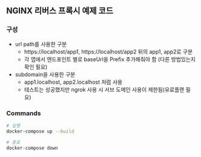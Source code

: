 ## NGINX 리버스 프록시 예제 코드

### 구성
- url path를 사용한 구분
    - https://localhost/app1, https://localhost/app2 뒤의 app1, app2로 구분
    - 각 앱에서 엔드포인트 별로 baseUrl을 Prefix 추가해줘야 함 (다른 방법있는지 확인 필요)
- subdomain을 사용한 구분
    - app1.localhost, app2.localhost 처럼 사용
    - 테스트는 성공했지만 ngrok 사용 시 서브 도메인 사용이 제한됨(유료플랜 필요)

### Commands
```bash
# 실행
docker-compose up --build

# 종료
docker-compose down
```
